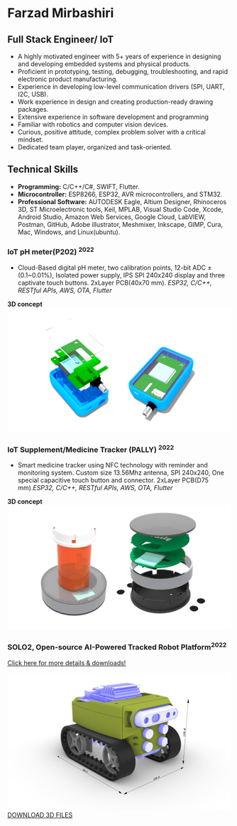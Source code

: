 # Farzad Mirbashiri
## Full Stack Engineer/ IoT

- A highly motivated engineer with 5+ years of experience in designing and developing embedded systems and physical products.
- Proficient in prototyping, testing, debugging, troubleshooting, and rapid electronic product manufacturing.
- Experience in developing low-level communication drivers (SPI, UART, I2C, USB).
- Work experience in design and creating production-ready drawing packages.
- Extensive experience in software development and programming 
- Familiar with robotics and computer vision devices.
- Curious, positive attitude, complex problem solver with a critical mindset.
- Dedicated team player, organized and task-oriented.
## Technical Skills

- **Programming:** C/C++/C#, SWIFT, Flutter.
- **Microcontroller:** ESP8266, ESP32, AVR microcontrollers, and STM32.
- **Professional Software:** AUTODESK Eagle, Altium Designer, Rhinoceros 3D, ST Microelectronic tools, Keil, MPLAB, Visual Studio Code, Xcode, Android Studio, Amazon Web Services, Google Cloud, LabVIEW, Postman, GitHub, Adobe illustrator, Meshmixer, Inkscape, GIMP, Cura, Mac, Windows, and Linux(ubuntu).

### IoT pH meter(P202) <sup>2022</sup>
- Cloud-Based digital pH meter, two calibration points, 12-bit ADC ±(0.1~0.01%), Isolated power supply, IPS SPI 240x240 display and three captivate touch buttons. 2xLayer PCB(40x70 mm).
*ESP32, C/C++, RESTful APIs, AWS, OTA, Flutter*

**3D concept**
![This is an image](/assets/images/P202.png)

### IoT Supplement/Medicine Tracker (PALLY) <sup>2022</sup>
- Smart medicine tracker using NFC technology with reminder and monitoring system.
Custom size 13.56Mhz antenna, SPI 240x240, One special capacitive touch button and connector. 2xLayer PCB(D75 mm).*ESP32, C/C++, RESTful APIs, AWS, OTA, Flutter*

**3D concept**
![This is an image](/assets/images/PALLY.png)


### SOLO2, Open-source AI-Powered Tracked Robot Platform<sup>2022</sup>
[Click here for more details & downloads!](https://github.com/mirbashiri/SOLO2)

![This is an image](/assets/images/SOLO2_DIM.png)
[DOWNLOAD 3D FILES](../SOLO2)

